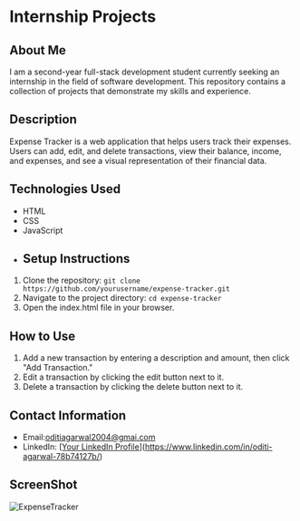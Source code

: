 
# Internship Projects

## About Me
I am a second-year full-stack development student currently seeking an internship in the field of software development. This repository contains a collection of projects that demonstrate my skills and experience.
## Description
Expense Tracker is a web application that helps users track their expenses. Users can add, edit, and delete transactions, view their balance, income, and expenses, and see a visual representation of their financial data.

## Technologies Used
- HTML
- CSS
- JavaScript
- ## Setup Instructions
1. Clone the repository: `git clone https://github.com/yourusername/expense-tracker.git`
2. Navigate to the project directory: `cd expense-tracker`
3. Open the index.html file in your browser.

## How to Use
1. Add a new transaction by entering a description and amount, then click "Add Transaction."
2. Edit a transaction by clicking the edit button next to it.
3. Delete a transaction by clicking the delete button next to it.

## Contact Information
- Email:oditiagarwal2004@gmai.com
- LinkedIn: [[Your LinkedIn Profile](https://www.linkedin.com/in/yourprofile/)](https://www.linkedin.com/in/oditi-agarwal-78b74127b/)

## ScreenShot
![ExpenseTracker](https://github.com/OditiAgarwal/Code_Alpha_ExpenseTracker/assets/141148885/fa385763-b5cf-4deb-8a47-6e2a6ec6c860)

